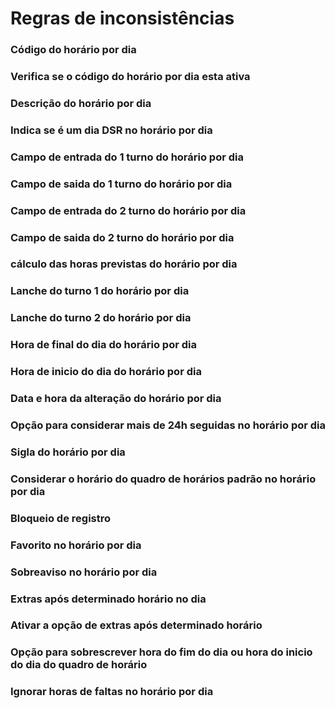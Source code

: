 # Regras de inconsistências

### Código do horário por dia
<!-- CdHorarioDia -->

### Verifica se o código do horário por dia esta ativa
<!-- Ativo -->

### Descrição do horário por dia
<!-- Descricao -->

### Indica se é um dia DSR no horário por dia
<!-- DSR -->

### Campo de entrada do 1 turno do horário por dia
<!-- T1E -->

### Campo de saida do 1 turno do horário por dia
<!-- T1S -->

### Campo de entrada do 2 turno do horário por dia
<!-- T2E -->

### Campo de saida do 2 turno do horário por dia
<!-- T2S -->

### cálculo das horas previstas do horário por dia
<!-- HrPrev -->

### Lanche do turno 1 do horário por dia
<!-- LancheT1 -->

### Lanche do turno 2 do horário por dia
<!-- LancheT2 -->

### Hora de final do dia do horário por dia
<!-- HrFimDia -->

### Hora de inicio do dia do horário por dia
<!-- HrInicioDia -->

### Data e hora da alteração do horário por dia
<!-- DtAlter -->

### Opção para considerar mais de 24h seguidas no horário por dia
<!-- Mais24hSeguidas -->

### Sigla do horário por dia
<!-- Sigla -->

### Considerar o horário do quadro de horários padrão no horário por dia
<!-- ConsiderarHrPadrao -->

### Bloqueio de registro
<!-- BloqReg -->

### Favorito no horário por dia
<!-- Favorito -->

### Sobreaviso no horário por dia
<!-- SobreAviso -->

### Extras após determinado horário no dia
<!-- ExtrasAposXHhrs -->

### Ativar a opção de extras após determinado horário
<!-- ConsiderarExtrasAposXHrs -->

### Opção para sobrescrever hora do fim do dia ou hora do inicio do dia do quadro de horário
<!-- Sobrescrever -->

### Ignorar horas de faltas no horário por dia
<!-- IgnorarHrFaltas -->
